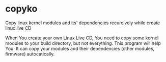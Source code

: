 # copyko
Copy linux kernel modules and its' dependencies recurcively while create linux live CD

When You create your own Linux Live CD, You need to copy some kernel modules to your build directory, but not everything.
This program will help You. It can copy your modules and their dependencies (other modules, firmware) autocatically.
